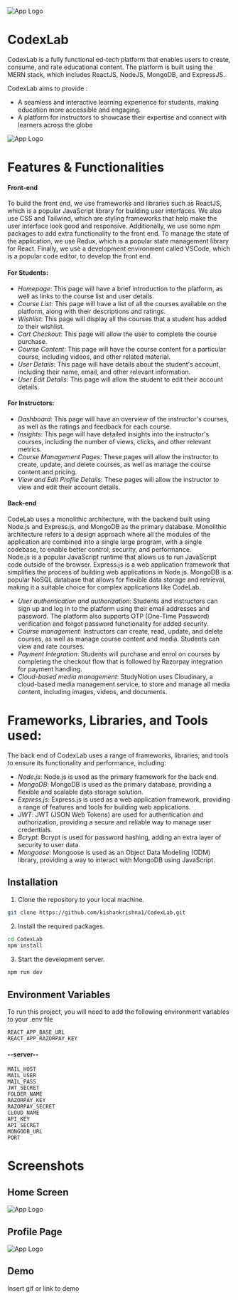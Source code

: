 
![App Logo](./src/assets/Readme/Logo.png)
# CodexLab

CodexLab is a fully functional ed-tech platform that enables users to create, consume, and rate educational content. The platform is built using the MERN stack, which includes ReactJS, NodeJS, MongoDB, and ExpressJS.

CodexLab aims to provide :  
* A seamless and interactive learning experience for students, making education more accessible and engaging.
* A platform for instructors to showcase their expertise and connect with learners across the globe

![App Logo](./src/assets/Readme/Home_page.png)

# Features & Functionalities 
#### **Front-end**
To build the front end, we use frameworks and libraries such as ReactJS, which is a popular JavaScript library for building user interfaces. We also use CSS and Tailwind, which are styling frameworks that help make the user interface look good and responsive. Additionally, we use some npm packages to add extra functionality to the front end. To manage the state of the application, we use Redux, which is a popular state management library for React. Finally, we use a development environment called VSCode, which is a popular code editor, to develop the front end.
#### For Students:
* _Homepage_: This page will have a brief introduction to the platform, as well as links to the course list and user details.
* _Course List_: This page will have a list of all the courses available on the platform, along with their descriptions and ratings.
* _Wishlist_: This page will display all the courses that a student has added to their wishlist.
* _Cart Checkout_: This page will allow the user to complete the course purchase.
* _Course Content_: This page will have the course content for a particular course, including videos, and other related material.
* _User Details_: This page will have details about the student's account, including their name, email, and other relevant information.
* _User Edit Details_: This page will allow the student to edit their account details.
#### For Instructors:
* _Dashboard_: This page will have an overview of the instructor's courses, as well as the ratings and feedback for each course.
* _Insights_: This page will have detailed insights into the instructor's courses, including the number of views, clicks, and other relevant metrics.
* _Course Management Pages_: These pages will allow the instructor to create, update, and delete courses, as well as manage the course content and pricing.
* _View and Edit Profile Details_: These pages will allow the instructor to view and edit their account details.

#### **Back-end**
CodeLab uses a monolithic architecture, with the backend built using Node.js and Express.js, and MongoDB as the primary database. Monolithic architecture refers to a design approach where all the modules of the application are combined into a single large program, with a single codebase, to enable better control, security, and performance.               
Node.js is a popular JavaScript runtime that allows us to run JavaScript code outside of the browser. Express.js is a web application framework that simplifies the process of building web applications in Node.js. MongoDB is a popular NoSQL database that allows for flexible data storage and retrieval, making it a suitable choice for complex applications like CodeLab.     

* _User authentication and authorization_: Students and instructors can sign up and log in to the platform using their email addresses and password. The platform also supports OTP (One-Time Password) verification and forgot password functionality for added security.
* _Course management_: Instructors can create, read, update, and delete courses, as well as manage course content and media. Students can view and rate courses.
* _Payment Integration_: Students will purchase and enrol on courses by completing the checkout flow that is followed by Razorpay integration for payment handling.
* _Cloud-based media management_: StudyNotion uses Cloudinary, a cloud-based media management service, to store and manage all media content, including images, videos, and documents.

# Frameworks, Libraries, and Tools used:
The back end of CodexLab uses a range of frameworks, libraries, and tools to ensure its functionality and performance, including:
* _Node.js_: Node.js is used as the primary framework for the back end.
* _MongoDB_: MongoDB is used as the primary database, providing a flexible and scalable data storage solution.
* _Express.js_: Express.js is used as a web application framework, providing a range of features and tools for building web applications.
* _JWT_: JWT (JSON Web Tokens) are used for authentication and authorization, providing a secure and reliable way to manage user credentials.
* _Bcrypt_: Bcrypt is used for password hashing, adding an extra layer of security to user data.
* _Mongoose_: Mongoose is used as an Object Data Modeling (ODM) library, providing a way to interact with MongoDB using JavaScript.


## Installation
1. Clone the repository to your local machine.
```bash
git clone https://github.com/kishankrishna1/CodexLab.git
```
2. Install the required packages.
```bash
cd CodexLab
npm install
```
3. Start the development server.
```bash
npm run dev
```

## Environment Variables

To run this project, you will need to add the following environment variables to your .env file

`REACT_APP_BASE_URL`   
`REACT_APP_RAZORPAY_KEY` 


#### --server--
`MAIL_HOST`  
`MAIL_USER`    
`MAIL_PASS`        
`JWT_SECRET`   
`FOLDER_NAME`  
`RAZORPAY_KEY`               
`RAZORPAY_SECRET  `          
`CLOUD_NAME`    
`API_KEY`        
`API_SECRET`         
`MONGODB_URL`      
`PORT` 


# Screenshots

## Home Screen
![App Logo](./src/assets/Readme/Home_page.png)

## Profile Page
![App Logo](./src/assets/Readme/Profile_page.png)

## Demo

Insert gif or link to demo

